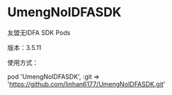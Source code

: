 # UmengNoIDFASDK
友盟无IDFA SDK Pods

版本：3.5.11

使用方式：

pod 'UmengNoIDFASDK', :git => 'https://github.com/linhan6177/UmengNoIDFASDK.git'
